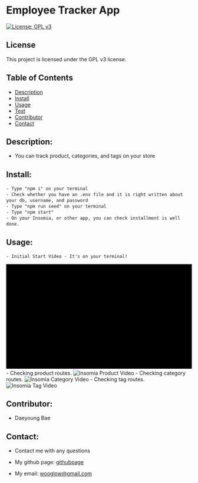 # Employee Tracker App

  [![License: GPL v3](https://img.shields.io/badge/License-GPLv3-blue.svg)](https://www.gnu.org/licenses/gpl-3.0)
  
## License
  
  This project is licensed under the GPL v3 license.

## Table of Contents
- [Description](#description)
- [Install](#install)
- [Usage](#usage)
- [Test](#test)
- [Contributor](#contributor)
- [Contact](#contact)


## Description: 
- You can track product, categories, and tags on your store

## Install:
    - Type "npm i" on your terminal
    - Check whether you have an .env file and it is right written about your db, username, and password
    - Type "npm run seed" on your terminal
    - Type "npm start"
    - On your Insomia, or other app, you can check installment is well done.

## Usage: 
    - Initial Start Video - It's on your terminal!
![Initial Start Video](./assets/initial_start_video.gif)
    - Checking product routes.
![Insomia Product Video](./assets/insomia_product_video.gif)
    - Checking category routes.
![Insomia Category Video](./assets/insomia_category_video.gif)
    - Checking tag routes.
![Insomia Tag Video](./assets/insomia_tag_video.gif)

## Contributor:  
- Daeyoung Bae 

## Contact:
- Contact me with any questions
- My github page: [githubpage](https://github.com/wooglow)

- My email: wooglow@gmail.com